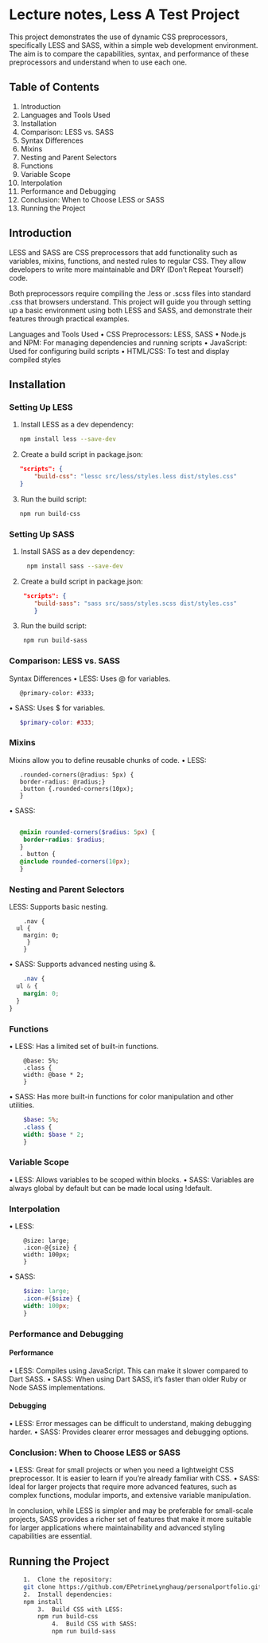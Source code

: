 # Lecture notes, Less A Test Project 

This project demonstrates the use of dynamic CSS preprocessors, specifically LESS and SASS, within a simple web development environment. The aim is to compare the capabilities, syntax, and performance of these preprocessors and understand when to use each one.

## Table of Contents
 1.	Introduction
 2.	Languages and Tools Used
 3.	Installation
 4.	Comparison: LESS vs. SASS
 5. Syntax Differences
 6. Mixins
 7. Nesting and Parent Selectors
 8. Functions
 9. Variable Scope
 10. Interpolation
 11. Performance and Debugging
 12. Conclusion: When to Choose LESS or SASS
 13. Running the Project

## Introduction

LESS and SASS are CSS preprocessors that add functionality such as variables, mixins, functions, and nested rules to regular CSS. They allow developers to write more maintainable and DRY (Don’t Repeat Yourself) code.

Both preprocessors require compiling the .less or .scss files into standard .css that browsers understand. This project will guide you through setting up a basic environment using both LESS and SASS, and demonstrate their features through practical examples.

Languages and Tools Used
•	CSS Preprocessors: LESS, SASS
•	Node.js and NPM: For managing dependencies and running scripts
•	JavaScript: Used for configuring build scripts
•	HTML/CSS: To test and display compiled styles

## Installation

### Setting Up LESS

1.	Install LESS as a dev dependency:
 ```bash
    npm install less --save-dev
 ```

 2.	Create a build script in package.json:
 ```json
    "scripts": {
        "build-css": "lessc src/less/styles.less dist/styles.css"
    }
  ```   

3.	Run the build script:
 ```bash
    npm run build-css
  ``` 

### Setting Up SASS
1.	Install SASS as a dev dependency:
 ```bash
      npm install sass --save-dev
 ```

2.	Create a build script in package.json:  
 ```json  
     "scripts": {
        "build-sass": "sass src/sass/styles.scss dist/styles.css"
        }  
 ```    

3.	Run the build script:
 ```bash
     npm run build-sass
```       


### Comparison: LESS vs. SASS

Syntax Differences
• LESS: Uses @ for variables.
 ```LESS
    @primary-color: #333;
 ```

 •	SASS: Uses $ for variables.
 ```scss
    $primary-color: #333;
  ```

### Mixins

Mixins allow you to define reusable chunks of code. 
 •	LESS:
 ```Less
    .rounded-corners(@radius: 5px) {
    border-radius: @radius;}
    .button {.rounded-corners(10px);
    }
 ```
 •	SASS:
 ```scss

    @mixin rounded-corners($radius: 5px) {
     border-radius: $radius;
    }
    . button {
    @include rounded-corners(10px);
    }
 ```

### Nesting and Parent Selectors

LESS: Supports basic nesting.
```Less
    .nav {
  ul {
    margin: 0;
     }
    }
```
•	SASS: Supports advanced nesting using &.
```scss
    .nav {
  ul & {
    margin: 0;
  }
}
```

### Functions

•	LESS: Has a limited set of built-in functions.
```LESS
    @base: 5%;
    .class {
    width: @base * 2;
    }
```
•	SASS: Has more built-in functions for color manipulation and other utilities.
```sass
    $base: 5%;
    .class {
    width: $base * 2;
    }   
```

### Variable Scope

•	LESS: Allows variables to be scoped within blocks.
•	SASS: Variables are always global by default but can be made local using !default.

### Interpolation

•	LESS:
```LESS
    @size: large;
    .icon-@{size} {
    width: 100px;
    }
```
•	SASS:
```scss
    $size: large;
    .icon-#{$size} {
    width: 100px;
    }
```
### Performance and Debugging

#### Performance

•	LESS: Compiles using JavaScript. This can make it slower compared to Dart SASS.
•	SASS: When using Dart SASS, it’s faster than older Ruby or Node SASS implementations.

#### Debugging

•	LESS: Error messages can be difficult to understand, making debugging harder.
•	SASS: Provides clearer error messages and debugging options.

### Conclusion: When to Choose LESS or SASS

•	LESS: Great for small projects or when you need a lightweight CSS preprocessor. It is easier to learn if you’re already familiar with CSS.
•	SASS: Ideal for larger projects that require more advanced features, such as complex functions, modular imports, and extensive variable manipulation.

In conclusion, while LESS is simpler and may be preferable for small-scale projects, SASS provides a richer set of features that make it more suitable for larger applications where maintainability and advanced styling capabilities are essential.

## Running the Project
```bash
	1.	Clone the repository:
    git clone https://github.com/EPetrineLynghaug/personalportfolio.git
    2.	Install dependencies:
    npm install
     	3.	Build CSS with LESS:   
        npm run build-css
        	4.	Build CSS with SASS:
            npm run build-sass
```

